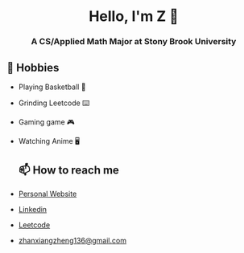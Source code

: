 <h1 align="center">Hello, I'm Z 👋</h1>
<h3 align="center">A CS/Applied Math Major at Stony Brook University</h3>

## 💬 Hobbies
- Playing Basketball 🏀
- Grinding Leetcode ⌨️
- Gaming game 🎮
- Watching Anime 🖥️

  ## 📫 How to reach me
- <a href="https://zhanxiangzheng.me" target="_blank">Personal Website</a>
- <a href="https://www.linkedin.com/in/zhan-xiang-zheng-9b962b219/" target="_blank">Linkedin</a>
- <a href="https://leetcode.com/u/ZhanXiang136/" target="_blank">Leetcode</a>
- zhanxiangzheng136@gmail.com
